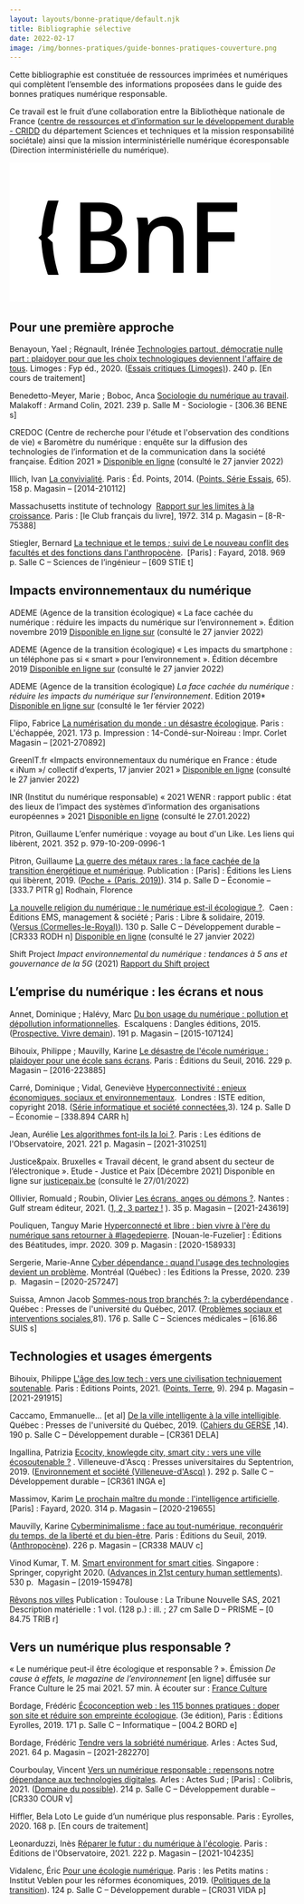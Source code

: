 ```yaml
---
layout: layouts/bonne-pratique/default.njk
title: Bibliographie sélective
date: 2022-02-17
image: /img/bonnes-pratiques/guide-bonnes-pratiques-couverture.png
---
```


Cette bibliographie est constituée de ressources imprimées et numériques qui complètent l’ensemble des informations proposées dans le guide des bonnes pratiques numérique responsable.

<div class="fr-grid-row">
<div class="fr-col-12 fr-col-md-8">
 
Ce travail est le fruit d’une collaboration entre la Bibliothèque nationale de France ([centre de ressources et d’information sur le développement durable - CRIDD](https://bnf.libguides.com/developpementdurable) du département Sciences et techniques et la mission responsabilité sociétale) ainsi que la mission interministérielle numérique écoresponsable (Direction interministérielle du numérique).

</div>
<div class="fr-col-12 fr-col-md-4">

![BNF](/img/bonnes-pratiques/logo-bnf.svg)

</div>
</div>

## Pour une première approche

Benayoun, Yael ; Régnault, Irénée
[Technologies partout, démocratie nulle part : plaidoyer pour que les choix technologiques deviennent l'affaire de tous](http://ark.bnf.fr/ark:/12148/cb46655701v). Limoges : Fyp éd., 2020. ([Essais critiques (Limoges)](https://catalogue.bnf.fr/ark:/12148/cb46513299j)). 240 p.
[En cours de traitement]

Benedetto-Meyer, Marie ;  Boboc, Anca
[Sociologie du numérique au travail](http://ark.bnf.fr/ark:/12148/cb468049066). Malakoff : Armand Colin, 2021. 239 p.
Salle M - Sociologie - [306.36 BENE s]

CREDOC (Centre de recherche pour l'étude et l'observation des conditions de vie)
« Baromètre du numérique : enquête sur la diffusion des technologies de l’information et de la communication dans la société française. Édition 2021 »
[Disponible en ligne](https://www.arcep.fr/uploads/tx_gspublication/rapport-barometre-numerique-edition-2021.pdf) (consulté le 27 janvier 2022)

Illich, Ivan
[La convivialité](http://ark.bnf.fr/ark:/12148/cb43897048t). Paris : Éd. Points, 2014. ([Points. Série Essais](https://catalogue.bnf.fr/ark:/12148/cb342883538), 65). 158 p.
Magasin – [2014-210112]

Massachusetts institute of technology 
[Rapport sur les limites à la croissance](http://ark.bnf.fr/ark:/12148/cb35379465w). Paris : [le Club français du livre], 1972. 314 p.
Magasin – [8-R-75388]

Stiegler, Bernard
[La technique et le temps ; suivi de Le nouveau conflit des facultés et des fonctions dans l'anthropocène](http://ark.bnf.fr/ark:/12148/cb45525781d).  [Paris] : Fayard, 2018. 969 p.
Salle C – Sciences de l’ingénieur – [609 STIE t]

## Impacts environnementaux du numérique

ADEME (Agence de la transition écologique)
« La face cachée du numérique : réduire les impacts du numérique sur l’environnement »*.* Édition  novembre 2019
[Disponible en ligne sur](https://librairie.ademe.fr/cadic/2351/guide-pratique-face-cachee-numerique.pdf?modal=false) (consulté le 27 janvier 2022) 

ADEME (Agence de la transition écologique)
« Les impacts du smartphone : un téléphone pas si « smart » pour l’environnement ». Édition décembre 2019
[Disponible en ligne sur](https://librairie.ademe.fr/cadic/1866/guide-pratique-impacts-smartphone.pdf?modal=false) (consulté le 27 janvier 2022)

ADEME (Agence de la transition écologique)
*La face cachée du numérique : réduire les impacts du numérique sur l’environnement*. Edition 2019*
[Disponible en ligne sur](https://librairie.ademe.fr/cadic/2351/guide-pratique-face-cachee-numerique.pdf?modal=false) (consulté le 1er férvier 2022)

Flipo, Fabrice
[La numérisation du monde : un désastre écologique](https://catalogue.bnf.fr/ark:/12148/cb468854777). Paris : L'échappée, 2021. 173 p.
Impression : 14-Condé-sur-Noireau : Impr. Corlet
Magasin – [2021-270892] 

GreenIT.fr
«Impacts environnementaux du numérique en France : étude « iNum »/ collectif d’experts, 17 janvier 2021 »
[Disponible en ligne](https://www.greenit.fr/wp-content/uploads/2021/02/2021-01-iNum-etude-impacts-numerique-France-rapport-0.8.pdf) (consulté le 27 janvier 2022)

INR (Institut du numérique responsable)
« 2021 WENR : rapport public : état des lieux de l’impact des systèmes d’information des organisations européennes »  2021
[Disponible en ligne](https://wenr.isit-europe.org/wp-content/uploads/2021/12/wenr2021-rapport-public.pdf) (consulté le 27.01.2022)

Pitron, Guillaume
L’enfer numérique : voyage au bout d'un Like. Les liens qui libèrent, 2021. 352 p.
979-10-209-0996-1

Pitron, Guillaume
[La guerre des métaux rares : la face cachée de la transition énergétique et numérique](http://ark.bnf.fr/ark:/12148/cb458405749). Publication : [Paris] : Éditions les Liens qui libèrent, 2019. ([Poche + (Paris. 2019)](https://catalogue.bnf.fr/ark:/12148/cb45834302n)). 314 p.
Salle D – Économie – [333.7 PITR g]
Rodhain, Florence

[La nouvelle religion du numérique : le numérique est-il écologique ?](https://catalogue.bnf.fr/ark:/12148/cb45762025f).  Caen : Éditions EMS, management & société ; Paris : Libre & solidaire, 2019. ([Versus (Cormelles-le-Royal)](https://catalogue.bnf.fr/ark:/12148/cb43719229r)). 130 p.
Salle C – Développement durable – [CR333 RODH n]
[Disponible en ligne](http://univ.scholarvox.com.bnf.idm.oclc.org/catalog/book/docid/88874681?searchterm=%C3%A9cologie) (consulté le 27 janvier 2022)

Shift Project
*Impact environnemental du numérique : tendances à 5 ans et gouvernance de la 5G* (2021) [Rapport du Shift project](https://theshiftproject.org/wp-content/uploads/2021/03/Note-danalyse_Numerique-et-5G_30-mars-2021.pdf)

## L’emprise du numérique : les écrans et nous

Annet, Dominique ;  Halévy, Marc
[Du bon usage du numérique : pollution et dépollution informationnelles](https://catalogue.bnf.fr/ark:/12148/cb44317176z).  Escalquens : Dangles éditions, 2015. ([Prospective. Vivre demain](https://catalogue.bnf.fr/ark:/12148/cb414885426)). 191 p.
Magasin – [2015-107124]

Bihouix, Philippe ; Mauvilly, Karine
[Le désastre de l'école numérique : plaidoyer pour une école sans écrans](https://catalogue.bnf.fr/ark:/12148/cb451191360). Paris : Éditions du Seuil, 2016. 229 p.
Magasin – [2016-223885]

Carré, Dominique ; Vidal, Geneviève
[Hyperconnectivité : enjeux économiques, sociaux et environnementaux](https://catalogue.bnf.fr/ark:/12148/cb455873006).  Londres : ISTE edition, copyright 2018. ([Série informatique et société connectées](https://catalogue.bnf.fr/ark:/12148/cb456592646),3). 124 p.
Salle D – Économie – [338.894 CARR h]

Jean, Aurélie
[Les algorithmes font-ils la loi ?](https://catalogue.bnf.fr/ark:/12148/cb46915990j). Paris : Les éditions de l'Observatoire, 2021. 221 p.
Magasin – [2021-310251]

Justice&paix. Bruxelles
« Travail décent, le grand absent du secteur de l’électronique ». Etude - Justice et Paix [Décembre 2021]
Disponible en ligne sur [justicepaix.be](https://www.justicepaix.be/travail-decent-le-grand-absent-du-secteur-de-lelectronique/) (consulté le 27/01/2022)

Ollivier, Romuald ; Roubin, Olivier
[Les écrans, anges ou démons ?](https://catalogue.bnf.fr/ark:/12148/cb467661474).  Nantes : Gulf stream éditeur, 2021. ([1, 2, 3 partez !](https://catalogue.bnf.fr/ark:/12148/cb45732959m) ). 35 p.
Magasin – [2021-243619]

Pouliquen,  Tanguy Marie
[Hyperconnecté et libre : bien vivre à l'ère du numérique sans retourner à #lagedepierre](https://catalogue.bnf.fr/ark:/12148/cb465763497). [Nouan-le-Fuzelier] : Éditions des Béatitudes, impr. 2020. 309 p.
Magasin : [2020-158933]

Sergerie, Marie-Anne
[Cyber dépendance : quand l'usage des technologies devient un problème](https://catalogue.bnf.fr/ark:/12148/cb466532986). Montréal (Québec) : les Éditions la Presse, 2020. 239 p. 
Magasin – [2020-257247]

Suissa, Amnon Jacob
[Sommes-nous trop branchés ?: la cyberdépendance](https://catalogue.bnf.fr/ark:/12148/cb45434713q) . Québec : Presses de l'université du Québec, 2017. ([Problèmes sociaux et interventions sociales](https://catalogue.bnf.fr/ark:/12148/cb38990176d),81). 176 p.
Salle C – Sciences médicales – [616.86 SUIS s]

## Technologies et usages émergents

Bihouix, Philippe
[L'âge des low tech : vers une civilisation techniquement soutenable](http://ark.bnf.fr/ark:/12148/cb469054841). Paris : Éditions Points, 2021. ([Points. Terre](https://catalogue.bnf.fr/ark:/12148/cb46625534n), 9). 294 p.
Magasin – [2021-291915]

Caccamo, Emmanuelle… [et al]
[De la ville intelligente à la ville intelligible](https://catalogue.bnf.fr/ark:/12148/cb465542012). Québec : Presses de l'université du Québec, 2019. ([Cahiers du GERSE](https://catalogue.bnf.fr/ark:/12148/cb466077944) ,14). 190 p.
Salle C – Développement durable – [CR361 DELA]

Ingallina, Patrizia
[Ecocity, knowlegde city, smart city  : vers une ville écosoutenable ?](https://catalogue.bnf.fr/ark:/12148/cb45696370h) . Villeneuve-d'Ascq : Presses universitaires du Septentrion, 2019. ([Environnement et société (Villeneuve-d'Ascq)](https://catalogue.bnf.fr/ark:/12148/cb39293721f) ). 292 p.
Salle C – Développement durable – [CR361 INGA e]

Massimov, Karim
[Le prochain maître du monde : l'intelligence artificielle](https://catalogue.bnf.fr/ark:/12148/cb466287118). [Paris] : Fayard, 2020. 314 p.
Magasin – [2020-219655]

Mauvilly, Karine
[Cyberminimalisme : face au tout-numérique, reconquérir du temps, de la liberté et du bien-être](https://catalogue.bnf.fr/ark:/12148/cb45672200p). Paris : Éditions du Seuil, 2019. ([Anthropocène](https://catalogue.bnf.fr/ark:/12148/cb43706954z)). 226 p.
Magasin – [CR338 MAUV c]

Vinod Kumar, T. M.
[Smart environment for smart cities](https://catalogue.bnf.fr/ark:/12148/cb45714070q). Singapore : Springer, copyright 2020. ([Advances in 21st century human settlements](https://catalogue.bnf.fr/ark:/12148/cb45650605m)). 530 p. 
Magasin – [2019-159478]

[Rêvons nos villes](https://catalogue.bnf.fr/ark:/12148/cb46727856f)
Publication : Toulouse : La Tribune Nouvelle SAS, 2021
Description matérielle : 1 vol. (128 p.) : ill. ; 27 cm
Salle D – PRISME – [0 84.75 TRIB r]

## Vers un numérique plus responsable ?

« Le numérique peut-il être écologique et responsable ? ». Émission *De cause à effets, le magazine de l’environnement* [en ligne] diffusée sur France Culture le 25 mai 2021. 57 min. À écouter sur : 
[France Culture](https://www.franceculture.fr/emissions/de-cause-a-effets-le-magazine-de-lenvironnement/de-cause-a-effets-le-magazine-de-lenvironnement-du-mardi-25-mai-2021)

Bordage, Frédéric
[Écoconception web : les 115 bonnes pratiques : doper son site et réduire son empreinte écologique](http://ark.bnf.fr/ark:/12148/cb457265865). (3e édition), Paris : Éditions Eyrolles, 2019. 171 p.
Salle C – Informatique – [004.2 BORD e]

Bordage, Frédéric
[Tendre vers la sobriété numérique](http://ark.bnf.fr/ark:/12148/cb468972808). Arles : Actes Sud, 2021. 64 p.
Magasin – [2021-282270]

Courboulay, Vincent
[Vers un numérique responsable : repensons notre dépendance aux technologies digitales](http://ark.bnf.fr/ark:/12148/cb466940574). Arles : Actes Sud ; [Paris] : Colibris, 2021. ([Domaine du possible](https://catalogue.bnf.fr/ark:/12148/cb42536426g)). 214 p.
Salle C – Développement durable – [CR330 COUR v]

Hiffler, Bela Loto
Le guide d’un numérique plus responsable. Paris : Eyrolles, 2020.  168 p.
[En cours de traitement]

Leonarduzzi, Inès
[Réparer le futur : du numérique à l'écologie](https://catalogue.bnf.fr/ark:/12148/cb46755334w). Paris : Éditions de l'Observatoire, 2021. 222 p.
Magasin – [2021-104235]

Vidalenc, Éric
[Pour une écologie numérique](https://catalogue.bnf.fr/ark:/12148/cb45830387w). Paris : les Petits matins : Institut Veblen pour les réformes économiques, 2019. ([Politiques de la transition](https://catalogue.bnf.fr/ark:/12148/cb443256077)). 124 p.
Salle C – Développement durable – [CR031 VIDA p]

